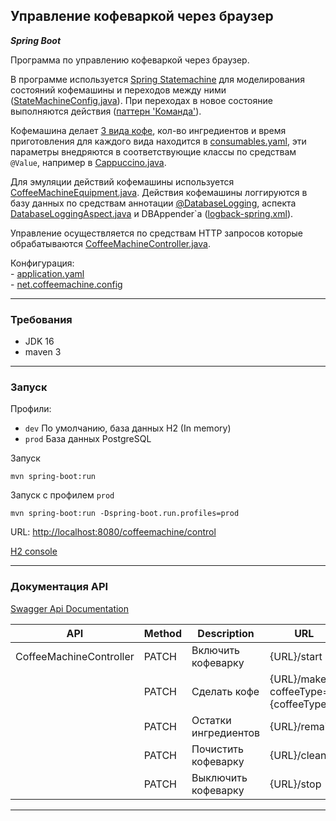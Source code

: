 Управление кофеваркой через браузер
-----------------------------------

_**Spring Boot**_

Программа по управлению кофеваркой через браузер.

В программе используется [Spring Statemachine](https://docs.spring.io/spring-statemachine/docs/3.0.1/reference/) для 
моделирования состояний кофемашины и переходов между ними 
([StateMachineConfig.java](src/main/java/net/coffeemachine/config/StateMachineConfig.java)).
При переходах в новое состояние выполняются действия 
([паттерн 'Команда'](src/main/java/net/coffeemachine/service/statemachine/commands)).  

Кофемашина делает [3 вида кофе](src/main/java/net/coffeemachine/model/coffee/CoffeeType.java), кол-во ингредиентов и 
время приготовления для каждого вида находится в [consumables.yaml](src/main/resources/consumables.yaml), эти параметры 
внедряются в соответствующие классы по средствам `@Value`, например в [Cappuccino.java](src/main/java/net/coffeemachine/model/coffee/Cappuccino.java).

Для эмуляции действий кофемашины используется [CoffeeMachineEquipment.java](src/main/java/net/coffeemachine/service/CoffeeMachineEquipment.java).
Действия кофемашины логгируются в базу данных по средствам аннотации [@DatabaseLogging](src/main/java/net/coffeemachine/util/aspect/DatabaseLogging.java),
аспекта [DatabaseLoggingAspect.java](src/main/java/net/coffeemachine/util/aspect/DatabaseLoggingAspect.java) и 
DBAppender`а ([logback-spring.xml](src/main/resources/logback-spring.xml)).  

Управление осуществляется по средствам HTTP запросов которые обрабатываются 
[CoffeeMachineController.java](src/main/java/net/coffeemachine/web/controller/CoffeeMachineController.java).  

Конфигурация:  
    - [application.yaml](src/main/resources/application.yaml)  
    - [net.coffeemachine.config](src/main/java/net/coffeemachine/config)  

---

### Требования

- JDK 16
- maven 3

---

### Запуск

Профили:
    
- ```dev``` По умолчанию, база данных H2 (In memory)
- ```prod``` База данных PostgreSQL

Запуск
```
mvn spring-boot:run
```

Запуск с профилем ```prod```
```
mvn spring-boot:run -Dspring-boot.run.profiles=prod
```

URL: [http://localhost:8080/coffeemachine/control](http://localhost:8080/coffeemachine/control)

[H2 console](http://localhost:8080/coffeemachine/h2-console)

---

### Документация API

[Swagger Api Documentation](http://localhost:8080/coffeemachine/swagger-ui.html)

| API                     | Method | Description            | URL                                   |
|-------------------------|--------|------------------------|---------------------------------------|
| CoffeeMachineController | PATCH  | Включить кофеварку     | {URL}/start                           |
|                         | PATCH  | Сделать кофе           | {URL}/make?coffeeType={coffeeType}    |
|                         | PATCH  | Остатки ингредиентов   | {URL}/remains                         |
|                         | PATCH  | Почистить кофеварку    | {URL}/clean                           |
|                         | PATCH  | Выключить кофеварку    | {URL}/stop                            |

---